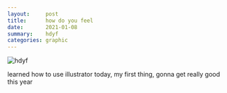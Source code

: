 ```yaml
---
layout:     post
title:      how do you feel
date:       2021-01-08
summary:    hdyf
categories: graphic
---
```


![hdyf](https://i.imgur.com/eyTNn9a.png)

learned how to use illustrator today, my first thing, gonna get really good this year
